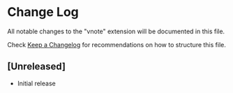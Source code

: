 # Change Log

All notable changes to the "vnote" extension will be documented in this file.

Check [Keep a Changelog](http://keepachangelog.com/) for recommendations on how to structure this file.

## [Unreleased]

- Initial release